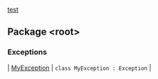 [test](./index.md)

## Package &lt;root&gt;

### Exceptions

| [MyException](-my-exception/index.md) | `class MyException : Exception` |

